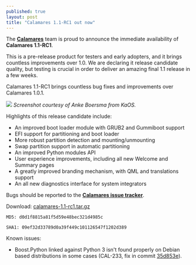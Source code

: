 ```yaml
---
published: true
layout: post
title: "Calamares 1.1-RC1 out now"
---
```


The [**Calamares**](http://calamares.io) team is proud to announce the immediate availability of **Calamares 1.1-RC1**.

This is a pre-release product for testers and early adopters, and it brings countless improvements over 1.0. We are declaring it release candidate quality, but testing is crucial in order to deliver an amazing final 1.1 release in a few weeks.

Calamares 1.1-RC1 brings countless bug fixes and improvements over Calamares 1.0.1.

![]({{site.baseurl}}/images/calamares-1.1-rc1-screenshot.png)
_Screenshot courtesy of Anke Boersma from KaOS._

<!--more-->

Highlights of this release candidate include:

* An improved boot loader module with GRUB2 and Gummiboot support
* EFI support for partitioning and boot loader
* More robust partition detection and mounting/unmounting
* Swap partition support in automatic partitioning
* An improved Python modules API
* User experience improvements, including all new Welcome and Summary pages
* A greatly improved branding mechanism, with QML and translations support
* An all new diagnostics interface for system integrators

Bugs should be reported to the [**Calamares issue tracker**](http://bugs.calamares.io).

Download: [calamares-1.1-rc1.tar.gz](https://github.com/calamares/calamares/releases/download/v1.1-rc1/calamares-1.1-rc1.tar.gz)

`MD5: d0d1f8815a81f5d59e48bec321d4985c`

`SHA1: 09ef32d33789d0a39f449c101126547f1202d389`

Known issues:

* Boost.Python linked against Python 3 isn't found properly on Debian based distributions in some cases (CAL-233, fix in commit [35d853e](https://github.com/calamares/calamares/commit/35d853e5098afce61942bf3119ad447339b4a725)).
